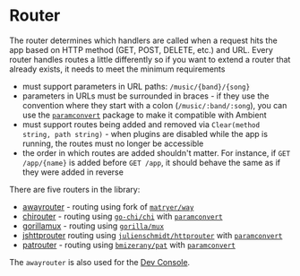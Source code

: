 # Router

The router determines which handlers are called when a request hits the app based on HTTP method (GET, POST, DELETE, etc.) and URL. Every router handles routes a little differently so if you want to extend a router that already exists, it needs to meet the minimum requirements

- must support parameters in URL paths: `/music/{band}/{song}`
- parameters in URLs must be surrounded in braces - if they use the convention where they start with a colon (`/music/:band/:song`), you can use the [`paramconvert`](https://github.com/ambientkit/plugin/tree/main/pkg/paramconvert) package to make it compatible with Ambient
- must support routes being added and removed via `Clear(method string, path string)` - when plugins are disabled while the app is running, the routes must no longer be accessible
- the order in which routes are added shouldn't matter. For instance, if `GET /app/{name}` is added before `GET /app`, it should behave the same as if they were added in reverse

There are five routers in the library:

- [awayrouter](https://github.com/ambientkit/plugin/tree/main/router/awayrouter) - routing using fork of [`matryer/way`](https://github.com/ambientkit/away)
- [chirouter](https://github.com/ambientkit/plugin/tree/main/router/chirouter) - routing using [`go-chi/chi`](https://github.com/go-chi/chi) with [`paramconvert`](https://github.com/ambientkit/plugin/tree/main/pkg/paramconvert)
- [gorillamux](https://github.com/ambientkit/plugin/tree/main/router/gorillamux) - routing using [`gorilla/mux`](https://github.com/gorilla/mux)
- [jshttprouter](https://github.com/ambientkit/plugin/tree/main/router/jshttprouter) routing using [`julienschmidt/httprouter`](https://github.com/julienschmidt/httprouter) with [`paramconvert`](https://github.com/ambientkit/plugin/tree/main/pkg/paramconvert)
- [patrouter](https://github.com/ambientkit/plugin/tree/main/router/patrouter) - routing using [`bmizerany/pat`](https://github.com/bmizerany/pat) with [`paramconvert`](https://github.com/ambientkit/plugin/tree/main/pkg/paramconvert)

The `awayrouter` is also used for the [Dev Console](/docs/cli/devconsole).